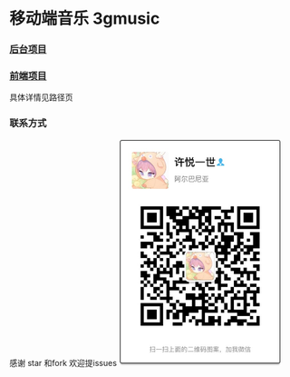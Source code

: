 # 移动端音乐 3gmusic
### [后台项目](https://github.com/xshthebat/3g-music/tree/master/appmusic)
### [前端项目](https://github.com/xshthebat/3g-music/tree/master/music)
具体详情见路径页

### 联系方式 
感谢 star 和fork 欢迎提issues
<img src="https://github.com/xshthebat/gitimg/blob/master/weixin.jpg" width="287" height="400" alt="我是缩小后并居中的图"></img>
